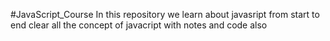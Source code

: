 #JavaScript_Course
In this repository we learn about javasript from start to end
clear all the concept of javacript
with notes and code also
